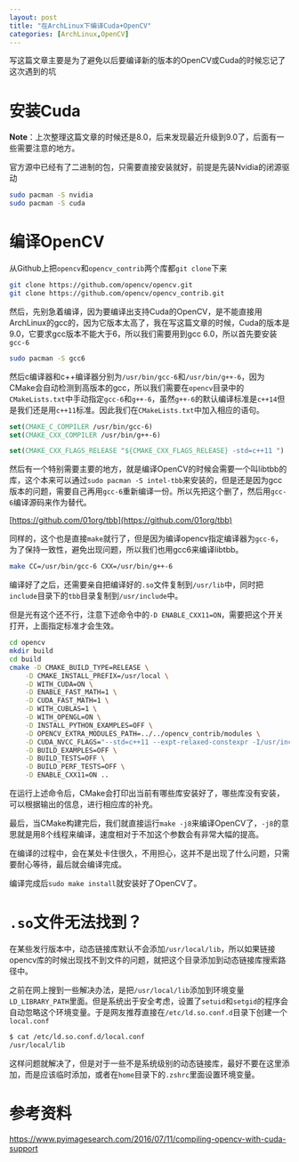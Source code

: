 ```yaml
---
layout: post
title: "在ArchLinux下编译Cuda+OpenCV"
categories: [ArchLinux,OpenCV]
---
```


写这篇文章主要是为了避免以后要编译新的版本的OpenCV或Cuda的时候忘记了这次遇到的坑

<!--more-->

# 安装Cuda

**Note**：上次整理这篇文章的时候还是8.0，后来发现最近升级到9.0了，后面有一些需要注意的地方。

官方源中已经有了二进制的包，只需要直接安装就好，前提是先装Nvidia的闭源驱动

```bash
sudo pacman -S nvidia
sudo pacman -S cuda
```

# 编译OpenCV

从Github上把`opencv`和`opencv_contrib`两个库都`git clone`下来

```bash
git clone https://github.com/opencv/opencv.git
git clone https://github.com/opencv/opencv_contrib.git
```

然后，先别急着编译，因为要编译出支持Cuda的OpenCV，是不能直接用ArchLinux的gcc的，因为它版本太高了，我在写这篇文章的时候，Cuda的版本是9.0，它要求gcc版本不能大于6，所以我们需要用到gcc 6.0，所以首先要安装`gcc-6`

```bash
sudo pacman -S gcc6
```

然后c编译器和c++编译器分别为`/usr/bin/gcc-6`和`/usr/bin/g++-6`，因为CMake会自动检测到高版本的gcc，所以我们需要在`opencv`目录中的`CMakeLists.txt`中手动指定`gcc-6`和`g++-6`，虽然`g++-6`的默认编译标准是`c++14`但是我们还是用`c++11`标准。因此我们在`CMakeLists.txt`中加入相应的语句。

```cmake
set(CMAKE_C_COMPILER /usr/bin/gcc-6)
set(CMAKE_CXX_COMPILER /usr/bin/g++-6)

set(CMAKE_CXX_FLAGS_RELEASE "${CMAKE_CXX_FLAGS_RELEASE} -std=c++11 ")
```

然后有一个特别需要主要的地方，就是编译OpenCV的时候会需要一个叫libtbb的库，这个本来可以通过`sudo pacman -S intel-tbb`来安装的，但是还是因为gcc版本的问题，需要自己再用`gcc-6`重新编译一份。所以先把这个删了，然后用`gcc-6`编译源码来作为替代。

[https://github.com/01org/tbb](https://github.com/01org/tbb)

同样的，这个也是直接`make`就行了，但是因为编译opencv指定编译器为`gcc-6`，为了保持一致性，避免出现问题，所以我们也用gcc6来编译libtbb。

```bash
make CC=/usr/bin/gcc-6 CXX=/usr/bin/g++-6
```

编译好了之后，还需要亲自把编译好的`.so`文件复制到`/usr/lib`中，同时把`include`目录下的`tbb`目录复制到`/usr/include`中。

但是光有这个还不行，注意下述命令中的`-D ENABLE_CXX11=ON`，需要把这个开关打开，上面指定标准才会生效。

```bash
cd opencv
mkdir build
cd build
cmake -D CMAKE_BUILD_TYPE=RELEASE \
    -D CMAKE_INSTALL_PREFIX=/usr/local \
    -D WITH_CUDA=ON \
    -D ENABLE_FAST_MATH=1 \
    -D CUDA_FAST_MATH=1 \
    -D WITH_CUBLAS=1 \
    -D WITH_OPENGL=ON \
    -D INSTALL_PYTHON_EXAMPLES=OFF \
    -D OPENCV_EXTRA_MODULES_PATH=../../opencv_contrib/modules \
    -D CUDA_NVCC_FLAGS="--std=c++11 --expt-relaxed-constexpr -I/usr/include/eigen3" \
    -D BUILD_EXAMPLES=OFF \
    -D BUILD_TESTS=OFF \
    -D BUILD_PERF_TESTS=OFF \
    -D ENABLE_CXX11=ON ..
```

在运行上述命令后，CMake会打印出当前有哪些库安装好了，哪些库没有安装，可以根据输出的信息，进行相应库的补充。

最后，当CMake构建完后，我们就直接运行`make -j8`来编译OpenCV了，`-j8`的意思就是用8个线程来编译，速度相对于不加这个参数会有非常大幅的提高。

在编译的过程中，会在某处卡住很久，不用担心，这并不是出现了什么问题，只需要耐心等待，最后就会编译完成。

编译完成后`sudo make install`就安装好了OpenCV了。

# `.so`文件无法找到？

在某些发行版本中，动态链接库默认不会添加`/usr/local/lib`，所以如果链接opencv库的时候出现找不到文件的问题，就把这个目录添加到动态链接库搜索路径中。

之前在网上搜到一些解决办法，是把`/usr/local/lib`添加到环境变量`LD_LIBRARY_PATH`里面。但是系统出于安全考虑，设置了`setuid`和`setgid`的程序会自动忽略这个环境变量。于是网友推荐直接在`/etc/ld.so.conf.d`目录下创建一个`local.conf`

```bash
$ cat /etc/ld.so.conf.d/local.conf
/usr/local/lib
```

这样问题就解决了，但是对于一些不是系统级别的动态链接库，最好不要在这里添加，而是应该临时添加，或者在`home`目录下的`.zshrc`里面设置环境变量。

# 参考资料

<https://www.pyimagesearch.com/2016/07/11/compiling-opencv-with-cuda-support>
